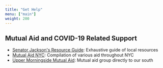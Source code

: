 ```yaml
---
title: "Get Help"
menu: ["main"]
weight: 200
---
```


## Mutual Aid and COVID-19 Related Support

- [Senator Jackson's Resource Guide](https://docs.google.com/document/d/e/2PACX-1vTPuld7WzRMogj8PRuo3KyqRJdH491x7j6SNzfEZbcOuswx7cvrFOqzvti3f3Yy42MX0nhLw1t_bHYG/pub): Exhaustive guide of local resources
- [Mutual Aid NYC](https://mutualaid.nyc/): Compilation of various aid throughout NYC
- [Upper Morningside Mutual Aid](http://uppermorningsidemutualaid.org/): Mutual aid group directly to our south

